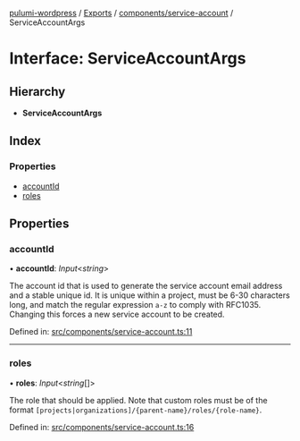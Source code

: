 [pulumi-wordpress](../README.md) / [Exports](../modules.md) / [components/service-account](../modules/components_service_account.md) / ServiceAccountArgs

# Interface: ServiceAccountArgs

## Hierarchy

* **ServiceAccountArgs**

## Index

### Properties

* [accountId](components_service_account.serviceaccountargs.md#accountid)
* [roles](components_service_account.serviceaccountargs.md#roles)

## Properties

### accountId

• **accountId**: *Input*<*string*\>

The account id that is used to generate the service
account email address and a stable unique id. It is unique within a project,
must be 6-30 characters long, and match the regular expression `a-z`
to comply with RFC1035. Changing this forces a new service account to be created.

Defined in: [src/components/service-account.ts:11](https://github.com/cobraz/pulumi-wordpress/blob/5b7aa29/src/components/service-account.ts#L11)

___

### roles

• **roles**: *Input*<*string*[]\>

The role that should be applied. Note that custom roles must be of the format
`[projects|organizations]/{parent-name}/roles/{role-name}`.

Defined in: [src/components/service-account.ts:16](https://github.com/cobraz/pulumi-wordpress/blob/5b7aa29/src/components/service-account.ts#L16)
